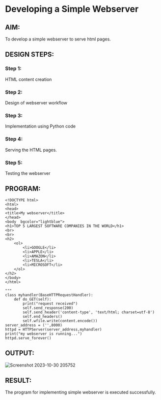 # Developing a Simple Webserver
## AIM:
To develop a simple webserver to serve html pages.

## DESIGN STEPS:
### Step 1: 
HTML content creation
### Step 2:
Design of webserver workflow
### Step 3:
Implementation using Python code
### Step 4:
Serving the HTML pages.
### Step 5:
Testing the webserver

## PROGRAM:
```
<!DOCTYPE html>
<html>
<head>
<title>My webserver</title>
</head>
<body  bgcolor="lightblue">
<h1>TOP 5 LARGEST SOFTWARE COMPANIES IN THE WORLD</h1>
<br>
<br>
<h2>
    <ol>
        <li>GOOGLE</li>
        <li>APPLE</li>
        <li>AMAZON</li>
        <li>TESLA</li>
        <li>MICROSOFT</li>
    </ol>
</h2>
</body>
</html>

"""
class myhandler(BaseHTTPRequestHandler):
    def do_GET(self):
        print("request received")
        self.send_response(200)
        self.send_header('content-type', 'text/html; charset=utf-8')
        self.end_headers()
        self.wfile.write(content.encode())
server_address = ('',8000)
httpd = HTTPServer(server_address,myhandler)
print("my webserver is running...")
httpd.serve_forever()
```



## OUTPUT:

![Screenshot 2023-10-30 205752](https://github.com/divakar618/simplewebserver/assets/121932143/614a96b0-5c02-42d0-8fad-1f82fa0f0095)


## RESULT:
The program for implementing simple webserver is executed successfully.
